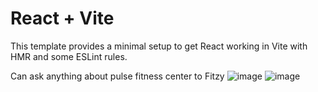 # React + Vite

This template provides a minimal setup to get React working in Vite with HMR and some ESLint rules.


Can ask anything about pulse fitness center to Fitzy
![image](https://github.com/user-attachments/assets/ba1b7ace-efe8-4c3c-94c5-09e31f8d98b2)
![image](https://github.com/user-attachments/assets/838c129a-ab4d-4c1e-ae7e-851548aa984f)

